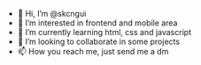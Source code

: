 - 👋 Hi, I’m @skcngui
- 👀 I’m interested in frontend and mobile area
- 🌱 I’m currently learning html, css and javascript
- 💞️ I’m looking to collaborate in some projects
- 📫 How you reach me, just send me a dm

<!---
skcngui/skcngui is a ✨ special ✨ repository because its `README.md` (this file) appears on your GitHub profile.
You can click the Preview link to take a look at your changes.
--->
